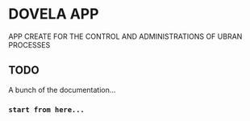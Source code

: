 # DOVELA APP

APP CREATE FOR THE CONTROL AND ADMINISTRATIONS OF UBRAN PROCESSES

## TODO

A bunch of the documentation...

### `start from here...`



